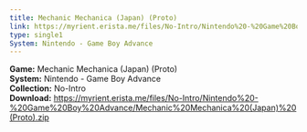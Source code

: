 ```yaml
---
title: Mechanic Mechanica (Japan) (Proto)
link: https://myrient.erista.me/files/No-Intro/Nintendo%20-%20Game%20Boy%20Advance/Mechanic%20Mechanica%20(Japan)%20(Proto).zip
type: single1
System: Nintendo - Game Boy Advance
---
```

<b>Game:</b> Mechanic Mechanica (Japan) (Proto)<br>
<b>System:</b> Nintendo - Game Boy Advance<br>
<b>Collection:</b> No-Intro<br>
<b>Download:</b> https://myrient.erista.me/files/No-Intro/Nintendo%20-%20Game%20Boy%20Advance/Mechanic%20Mechanica%20(Japan)%20(Proto).zip